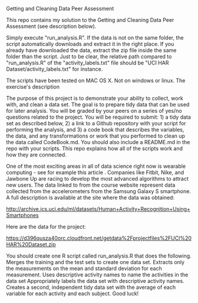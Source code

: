 Getting and Cleaning Data Peer Assessment

This repo contains my solution to the Getting and Cleaning Data Peer Assessment (see description below).

Simply execute "run_analysis.R". If the data is not on the same folder, the script automatically downloads and extract it in the right place. If you already have downloaded the data, extract the zip file inside the same folder than the script. Just to be clear, the relative path compared to "run_analysis.R" of the "activity_labels.txt" file should be "UCI HAR Dataset/activity_labels.txt" for instance.

The scripts have been tested on MAC OS X. Not on windows or linux.
The exercise's description

The purpose of this project is to demonstrate your ability to collect, work with, and clean a data set. The goal is to prepare tidy data that can be used for later analysis. You will be graded by your peers on a series of yes/no questions related to the project. You will be required to submit: 1) a tidy data set as described below, 2) a link to a Github repository with your script for performing the analysis, and 3) a code book that describes the variables, the data, and any transformations or work that you performed to clean up the data called CodeBook.md. You should also include a README.md in the repo with your scripts. This repo explains how all of the scripts work and how they are connected.

One of the most exciting areas in all of data science right now is wearable computing - see for example this article . Companies like Fitbit, Nike, and Jawbone Up are racing to develop the most advanced algorithms to attract new users. The data linked to from the course website represent data collected from the accelerometers from the Samsung Galaxy S smartphone. A full description is available at the site where the data was obtained:

http://archive.ics.uci.edu/ml/datasets/Human+Activity+Recognition+Using+Smartphones

Here are the data for the project:

https://d396qusza40orc.cloudfront.net/getdata%2Fprojectfiles%2FUCI%20HAR%20Dataset.zip

You should create one R script called run_analysis.R that does the following. Merges the training and the test sets to create one data set. Extracts only the measurements on the mean and standard deviation for each measurement. Uses descriptive activity names to name the activities in the data set Appropriately labels the data set with descriptive activity names. Creates a second, independent tidy data set with the average of each variable for each activity and each subject. Good luck!